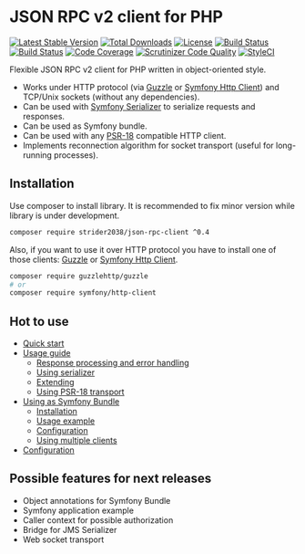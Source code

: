 # JSON RPC v2 client for PHP

[![Latest Stable Version](https://poser.pugx.org/strider2038/json-rpc-client/v/stable)](https://packagist.org/packages/strider2038/json-rpc-client)
[![Total Downloads](https://poser.pugx.org/strider2038/json-rpc-client/downloads)](https://packagist.org/packages/strider2038/json-rpc-client)
[![License](https://poser.pugx.org/strider2038/json-rpc-client/license)](https://packagist.org/packages/strider2038/json-rpc-client)
[![Build Status](https://travis-ci.org/strider2038/json-rpc-client.svg?branch=master)](https://travis-ci.org/strider2038/json-rpc-client)
[![Build Status](https://scrutinizer-ci.com/g/strider2038/json-rpc-client/badges/build.png?b=master)](https://scrutinizer-ci.com/g/strider2038/json-rpc-client/build-status/master)
[![Code Coverage](https://scrutinizer-ci.com/g/strider2038/json-rpc-client/badges/coverage.png?b=master)](https://scrutinizer-ci.com/g/strider2038/json-rpc-client/?branch=master)
[![Scrutinizer Code Quality](https://scrutinizer-ci.com/g/strider2038/json-rpc-client/badges/quality-score.png?b=master)](https://scrutinizer-ci.com/g/strider2038/json-rpc-client/?branch=master)
[![StyleCI](https://github.styleci.io/repos/172254542/shield?branch=master)](https://github.styleci.io/repos/172254542)

Flexible JSON RPC v2 client for PHP written in object-oriented style.

* Works under HTTP protocol (via [Guzzle](https://github.com/guzzle/guzzle) or [Symfony Http Client](https://symfony.com/doc/current/components/http_client.html)) and TCP/Unix sockets (without any dependencies).
* Can be used with [Symfony Serializer](https://symfony.com/doc/current/components/serializer.html) to serialize requests and responses.
* Can be used as Symfony bundle.
* Can be used with any [PSR-18](https://www.php-fig.org/psr/psr-18/) compatible HTTP client.
* Implements reconnection algorithm for socket transport (useful for long-running processes).

## Installation

Use composer to install library. It is recommended to fix minor version while library is under development.

```bash
composer require strider2038/json-rpc-client ^0.4
```

Also, if you want to use it over HTTP protocol you have to install one of those clients: [Guzzle](https://github.com/guzzle/guzzle) or [Symfony Http Client](https://symfony.com/doc/current/components/http_client.html).

```bash
composer require guzzlehttp/guzzle
# or
composer require symfony/http-client
```

## Hot to use

* [Quick start](docs/quick_start.md)
* [Usage guide](docs/usage_guide.md)
  * [Response processing and error handling](docs/usage_guide.md#response-processing-and-error-handling)
  * [Using serializer](docs/usage_guide.md#using-serializer)
  * [Extending](docs/usage_guide.md#extending)
  * [Using PSR-18 transport](docs/usage_guide.md#using-psr-18-transport)
* [Using as Symfony Bundle](docs/symfony_bundle.md)
  * [Installation](docs/symfony_bundle.md#installation)
  * [Usage example](docs/symfony_bundle.md#usage-example)
  * [Configuration](docs/symfony_bundle.md#configuration)
  * [Using multiple clients](docs/symfony_bundle.md#using-multiple-clients)
* [Configuration](docs/configuration.md)

## Possible features for next releases 

* Object annotations for Symfony Bundle
* Symfony application example
* Caller context for possible authorization
* Bridge for JMS Serializer
* Web socket transport
